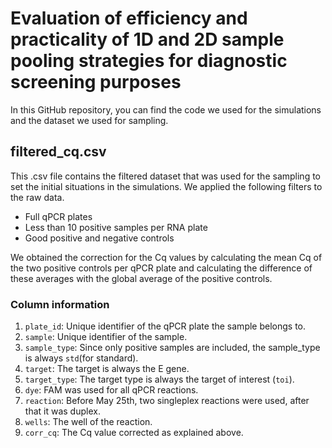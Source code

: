 # Evaluation of efficiency and practicality of 1D and 2D sample pooling strategies for diagnostic screening purposes
In this GitHub repository, you can find the code we used for the simulations and the dataset we used for sampling.

## filtered_cq.csv
This .csv file contains the filtered dataset that was used for the sampling to set the initial situations in the simulations. We applied the following filters to the raw data.
* Full qPCR plates
* Less than 10 positive samples per RNA plate
* Good positive and negative controls

We obtained the correction for the Cq values by calculating the mean Cq of the two positive controls per qPCR plate and calculating the difference of these averages with the global average of the positive controls. 

### Column information
1. ```plate_id```: Unique identifier of the qPCR plate the sample belongs to.
2. ```sample```: Unique identifier of the sample.
3. ```sample_type```: Since only positive samples are included, the sample_type is always ```std```(for standard).
4. ```target```: The target is always the E gene.
5. ```target_type```: The target type is always the target of interest (```toi```).
6. ```dye```: FAM was used for all qPCR reactions.
7. ```reaction```: Before May 25th, two singleplex reactions were used, after that it was duplex.
8. ```wells```: The well of the reaction. 
9. ```corr_cq```: The Cq value corrected as explained above.
